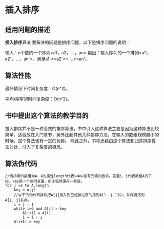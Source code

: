 插入排序
=====

适用问题的描述
----------------

**插入排序**算法 要解决的问题是排序问题，以下是排序问题的说明：

输入：n个数的一个序列<a1，a2，...，an>
输出：输入序列的一个排列<a1'，a2'，...，an'>，满足a1'<=a2'<=....<=an'。

算法性能
---------

最坏情况下时间复杂度：O(n^2)。

平均/期望的时间复杂度：O(n^2)。

书中提出这个算法的教学目的
-----------------------------
插入排序并不是一种高效的排序算法，书中引入这种算法主要是因为这种算法比较简单，适合放在入门章节，另外比起其他几种排序方法，在输入的数组规模超小的时候，这个算法也有一定的优势。
除此之外，书中还藉由这个算法和归并排序算法对比，引入了复杂度的概念。

算法伪代码
-----------

```
//待排序的数组为A，A的属性length代表中A中含有元素的数目。变量i、j代表数组A的下标，key是一个临时变量，用于临时保存一些值。
for j =2 to A.length
	key = A[j]
	//以下的伪代码操作把A[j]插入到已经排过序的序列A[1..j-1]中，并保持序列A[1..j]有序。
	i = j - 1
	while i>0 and A[i] > key
		A[i+1] = A[i]
		i = i - 1
	A[i+1] = key
```